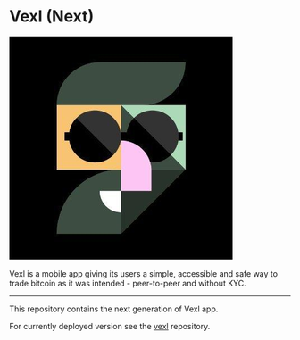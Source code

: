 # Vexl (Next)

![vexl](vexl.jpg)

Vexl is a mobile app giving its users a simple, accessible and safe way to trade bitcoin as it was intended - peer-to-peer and without KYC.

---

This repository contains the next generation of Vexl app.

For currently deployed version see the [vexl](https://github.com/vexl-it/vexl) repository.
